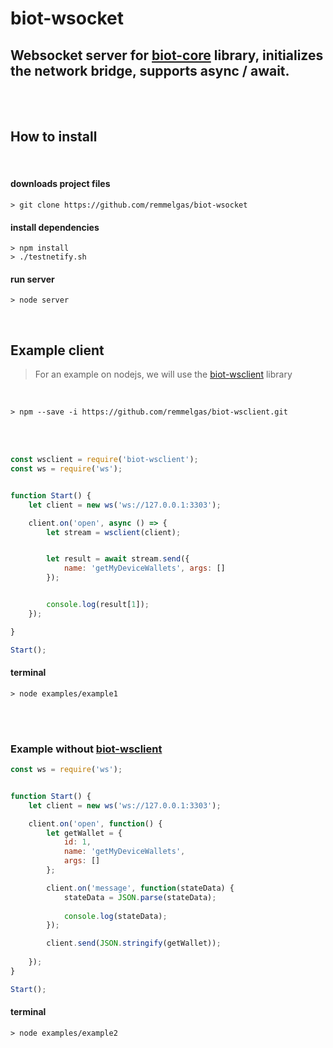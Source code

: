 

# biot-wsocket
## Websocket server for [biot-core](https://github.com/BIoTws/biot-core) library, initializes the network bridge, supports async / await.

</br></br>

## How to install
</br>

#### downloads project files
```
> git clone https://github.com/remmelgas/biot-wsocket
```

#### install dependencies
```
> npm install
> ./testnetify.sh
```

#### run server
```
> node server
```
</br>


## Example client

> For an example on nodejs, we will use the [biot-wsclient](https://github.com/remmelgas/biot-wsclient) library

</br>

```
> npm --save -i https://github.com/remmelgas/biot-wsclient.git
```

</br></br>

```javascript
const wsclient = require('biot-wsclient');
const ws = require('ws');


function Start() {
    let client = new ws('ws://127.0.0.1:3303');

    client.on('open', async () => {
        let stream = wsclient(client);


        let result = await stream.send({
            name: 'getMyDeviceWallets', args: []
        });


        console.log(result[1]);
    });

}

Start();
```
#### terminal
```
> node examples/example1
```


</br></br>


### Example without [biot-wsclient](https://github.com/remmelgas/biot-wsclient) 


```javascript
const ws = require('ws');


function Start() {
    let client = new ws('ws://127.0.0.1:3303');

    client.on('open', function() {
        let getWallet = {
            id: 1,
            name: 'getMyDeviceWallets',
            args: []
        };

        client.on('message', function(stateData) {
            stateData = JSON.parse(stateData);
 
            console.log(stateData);
        });

        client.send(JSON.stringify(getWallet));
        
    });
}

Start();
```
#### terminal
```
> node examples/example2
```